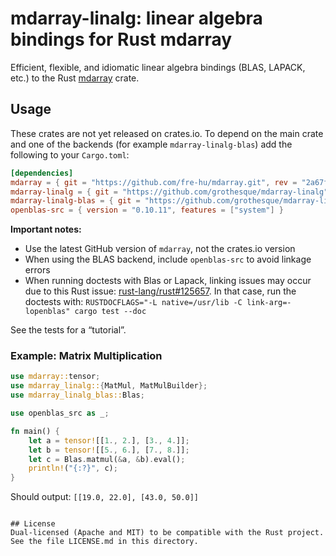 # mdarray-linalg: linear algebra bindings for Rust mdarray

Efficient, flexible, and idiomatic linear algebra bindings (BLAS, LAPACK, etc.)
to the Rust [mdarray](https://github.com/fre-hu/mdarray) crate.

## Usage
These crates are not yet released on crates.io. To depend on the main crate
and one of the backends (for example `mdarray-linalg-blas`) add the following
to your `Cargo.toml`:
```toml
[dependencies]
mdarray = { git = "https://github.com/fre-hu/mdarray.git", rev = "2a67f2ec7ed326fad9dc95a94f772b7e2140c8eb" }
mdarray-linalg = { git = "https://github.com/grothesque/mdarray-linalg" }
mdarray-linalg-blas = { git = "https://github.com/grothesque/mdarray-linalg" }
openblas-src = { version = "0.10.11", features = ["system"] }
```

**Important notes:**
- Use the latest GitHub version of `mdarray`, not the crates.io version
- When using the BLAS backend, include `openblas-src` to avoid linkage errors
- When running doctests with Blas or Lapack, linking issues may occur
 due to this Rust issue:
 [rust-lang/rust#125657](https://github.com/rust-lang/rust/issues/125657). In
 that case, run the doctests with: `RUSTDOCFLAGS="-L native=/usr/lib
 -C link-arg=-lopenblas" cargo test --doc`

See the tests for a “tutorial”.

### Example: Matrix Multiplication
```rust
use mdarray::tensor;
use mdarray_linalg::{MatMul, MatMulBuilder};
use mdarray_linalg_blas::Blas;

use openblas_src as _;

fn main() {
    let a = tensor![[1., 2.], [3., 4.]];
    let b = tensor![[5., 6.], [7., 8.]];
    let c = Blas.matmul(&a, &b).eval();
    println!("{:?}", c);
}
```

Should output: `[[19.0, 22.0], [43.0, 50.0]]`
```

## License
Dual-licensed (Apache and MIT) to be compatible with the Rust project.
See the file LICENSE.md in this directory.
